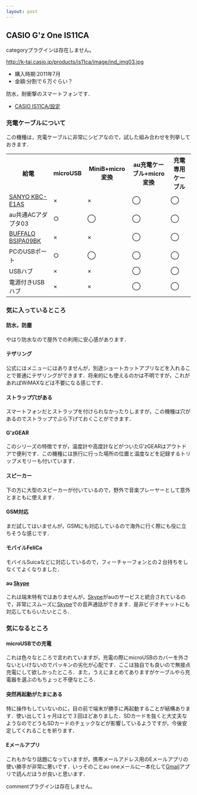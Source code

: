 ```yaml
---
layout: post
---
```

<h2>CASIO G'z One IS11CA</h2>
<p><span class="error">categoryプラグインは存在しません。</span></p>
<p><a href="http://k-tai.casio.jp/products/is11ca/image/ind_img03.jpg">http://k-tai.casio.jp/products/is11ca/image/ind_img03.jpg</a></p>
<ul>
<li>購入時期:2011年7月</li>
<li>金額:分割で６万ぐらい？</li>
</ul>
<p>防水，耐衝撃のスマートフォンです．</p>
<ul>
<li><a href="/?page=CASIO+IS11CA%2F%C0%DF%C4%EA" class="wikipage">CASIO IS11CA/設定</a></li>
</ul>
<h3>充電ケーブルについて</h3>
<p>この機種は，充電ケーブルに非常にシビアなので，試した組み合わせを列挙しておきます．</p>
<table>
<tr>
<th>給電</th>
<th>microUSB</th>
<th>MiniB+micro変換</th>
<th>au充電ケーブル+micro変換</th>
<th>充電専用ケーブル</th>
</tr>
<tr>
<td><a href="/?page=SANYO+KBC%2DE1AS" class="wikipage">SANYO KBC-E1AS</a></td>
<td>×</td>
<td>×</td>
<td>◯</td>
<td>◯</td>
</tr>
<tr>
<td>au共通ACアダプタ03</td>
<td>○</td>
<td>◯</td>
<td>◯</td>
<td>◯</td>
</tr>
<tr>
<td><a href="/?page=BUFFALO+BSIPA09BK" class="wikipage">BUFFALO BSIPA09BK</a></td>
<td>×</td>
<td>×</td>
<td>◯</td>
<td>◯</td>
</tr>
<tr>
<td>PCのUSBポート</td>
<td>○</td>
<td>◯</td>
<td>◯</td>
<td>◯</td>
</tr>
<tr>
<td>USBハブ</td>
<td>×</td>
<td>×</td>
<td>◯</td>
<td>◯</td>
</tr>
<tr>
<td>電源付きUSBハブ</td>
<td>×</td>
<td>×</td>
<td>◯</td>
<td>◯</td>
</tr>
</table>
<h3>気に入っているところ</h3>
<h4>防水，防塵</h4>
<p>やはり防水なので屋外での利用に安心感があります．</p>
<h4>テザリング</h4>
<p>公式にはメニューにはありませんが，別途ショートカットアプリなどを入れることで普通にテザリングができます．将来的にも使えるのかは不明ですが，これがあればWiMAXなどは不要になる感じです．</p>
<h4>ストラップ穴がある</h4>
<p>スマートフォンだとストラップを付けられなかったりしますが，この機種は穴があるのでストラップでぶら下げておくことができます．</p>
<h4>G'zGEAR</h4>
<p>このシリーズの特徴ですが，温度計や高度計などがついたG'zGEARはアウトドアで便利です．この機種には旅行に行った場所の位置と温度などを記録するトリップメモリーも付いています．</p>
<h4>スピーカー</h4>
<p>下の方に大型のスピーカーが付いているので，野外で音楽プレーヤーとして意外とまともに使えます．</p>
<h4>GSM対応</h4>
<p>まだ試してはいませんが，GSMにも対応しているので海外に行く際にも役に立ちそうな感じです．</p>
<h4>モバイルFeliCa</h4>
<p>モバイルSuicaなどに対応しているので，フィーチャーフォンとの２台持ちをしなくてよくなりました．</p>
<h4>au <a href="http://www.skype.com/intl/ja/">Skype</a></h4>
<p>これは端末特有ではありませんが，<a href="http://www.skype.com/intl/ja/">Skype</a>がauのサービスと統合されているので，非常にスムーズに<a href="http://www.skype.com/intl/ja/">Skype</a>での音声通話ができます．是非ビデオチャットにも対応してもらいたいところ．</p>
<h3>気になるところ</h3>
<h4>microUSBでの充電</h4>
<p>これは色々なところで言われていますが，充電の際にmicroUSBのカバーを外さないといけないのでパッキンの劣化が心配です．ここは独自でも良いので無接点充電にして欲しかったところ．また，うえにまとめてありますがケーブルやら充電器を選ぶのもちょっと不便なところ．</p>
<h4>突然再起動がたまにある</h4>
<p>特に操作もしていないのに，目の前で端末が勝手に再起動することが結構あります．使い出して１ヶ月ほどで３回ほどありました．SDカードを抜くと大丈夫なようなのでどうもSDカードのチェックなどが影響しているようですが，今後安定してくれることを祈ります．</p>
<h4>Eメールアプリ</h4>
<p>これもかなり話題になっていますが，携帯メールアドレス用のEメールアプリの使い勝手が非常に悪いです．いっそのことau oneメールに一本化して<a href="http://mail.google.com/">Gmail</a>アプリで読んだほうが良いと思います．</p>
<p><span class="error">commentプラグインは存在しません。</span> </p>
